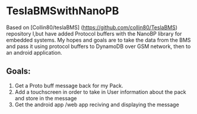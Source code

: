 # TeslaBMSwithNanoPB
Based on [Collin80/teslaBMS] (https://github.com/collin80/TeslaBMS) repository I,but have added Protocol buffers with the NanoBP library for embedded systems.
My hopes and goals are to take the data from the BMS and pass it using protocol buffers to DynamoDB over GSM network, then to an android application.





## Goals:
1. Get a Proto buff message back for my Pack.
2. Add a touchscreen in order to take in User information about the pack and store in the message
3. Get the android app /web app reciving and displaying the message 

 
